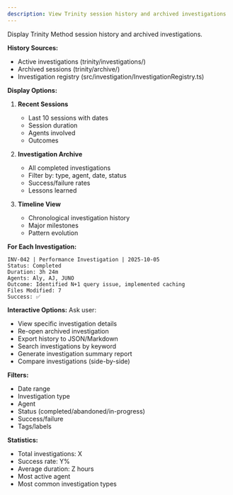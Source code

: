 ```yaml
---
description: View Trinity session history and archived investigations
---
```


Display Trinity Method session history and archived investigations.

**History Sources:**
- Active investigations (trinity/investigations/)
- Archived sessions (trinity/archive/)
- Investigation registry (src/investigation/InvestigationRegistry.ts)

**Display Options:**

1. **Recent Sessions**
   - Last 10 sessions with dates
   - Session duration
   - Agents involved
   - Outcomes

2. **Investigation Archive**
   - All completed investigations
   - Filter by: type, agent, date, status
   - Success/failure rates
   - Lessons learned

3. **Timeline View**
   - Chronological investigation history
   - Major milestones
   - Pattern evolution

**For Each Investigation:**
```
INV-042 | Performance Investigation | 2025-10-05
Status: Completed
Duration: 3h 24m
Agents: Aly, AJ, JUNO
Outcome: Identified N+1 query issue, implemented caching
Files Modified: 7
Success: ✅
```

**Interactive Options:**
Ask user:
- View specific investigation details
- Re-open archived investigation
- Export history to JSON/Markdown
- Search investigations by keyword
- Generate investigation summary report
- Compare investigations (side-by-side)

**Filters:**
- Date range
- Investigation type
- Agent
- Status (completed/abandoned/in-progress)
- Success/failure
- Tags/labels

**Statistics:**
- Total investigations: X
- Success rate: Y%
- Average duration: Z hours
- Most active agent
- Most common investigation types
